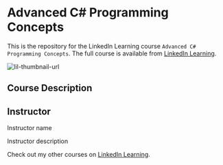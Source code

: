 # Advanced C# Programming Concepts
This is the repository for the LinkedIn Learning course `Advanced C# Programming Concepts`. The full course is available from [LinkedIn Learning][lil-course-url].

![lil-thumbnail-url]

## Course Description


## Instructor

Instructor name

Instructor description

                            

Check out my other courses on [LinkedIn Learning](https://www.linkedin.com/learning/instructors/joe-marini).


[0]: # (Replace these placeholder URLs with actual course URLs)

[lil-course-url]: https://www.linkedin.com/learning/
[lil-thumbnail-url]: https://media.licdn.com/dms/image/v2/D4E0DAQG0eDHsyOSqTA/learning-public-crop_675_1200/B4EZVdqqdwHUAY-/0/1741033220778?e=2147483647&v=beta&t=FxUDo6FA8W8CiFROwqfZKL_mzQhYx9loYLfjN-LNjgA
